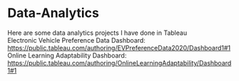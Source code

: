 # Data-Analytics
Here are some data analytics projects I have done in Tableau <br>
Electronic Vehicle Preference Data Dashboard: https://public.tableau.com/authoring/EVPreferenceData2020/Dashboard1#1<br>
Online Learning Adaptability Dashboard: https://public.tableau.com/authoring/OnlineLearningAdaptability/Dashboard1#1 
